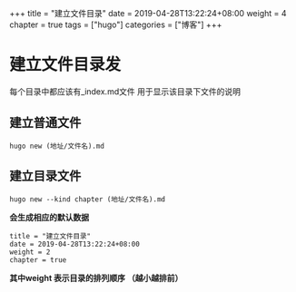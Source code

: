 +++
title = "建立文件目录"
date = 2019-04-28T13:22:24+08:00
weight = 4
chapter = true
tags =  ["hugo"]
categories =  ["博客"]
+++
# 建立文件目录发
每个目录中都应该有_index.md文件
用于显示该目录下文件的说明
## 建立普通文件
~~~
hugo new (地址/文件名).md
~~~
## 建立目录文件
~~~
hugo new --kind chapter (地址/文件名).md
~~~
**会生成相应的默认数据**
~~~
title = "建立文件目录"
date = 2019-04-28T13:22:24+08:00
weight = 2
chapter = true
~~~
**其中weight 表示目录的排列顺序 （越小越排前）**